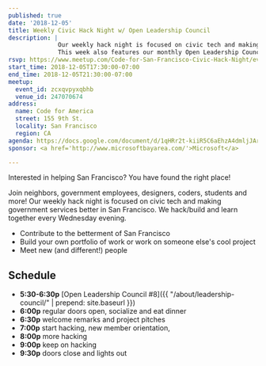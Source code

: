 ```yaml
---
published: true
date: '2018-12-05'
title: Weekly Civic Hack Night w/ Open Leadership Council
description: |
              Our weekly hack night is focused on civic tech and making government services better in San Francisco.
              This week also features our monthly Open Leadership Council.
rsvp: https://www.meetup.com/Code-for-San-Francisco-Civic-Hack-Night/events/zcxqvpyxqbhb/
start_time: 2018-12-05T17:30:00-07:00
end_time: 2018-12-05T21:30:00-07:00
meetup:
  event_id: zcxqvpyxqbhb
  venue_id: 247070674
address:
  name: Code for America
  street: 155 9th St.
  locality: San Francisco
  region: CA
agenda: https://docs.google.com/document/d/1qHRr2t-kiiR5C6aEhzA4dmljJArPI1bElElaDzxZcck/edit
sponsor: <a href='http://www.microsoftbayarea.com/'>Microsoft</a>

---
```


Interested in helping San Francisco? You have found the right place!

Join neighbors, government employees, designers, coders, students and more! Our weekly hack night is focused on civic
tech and making government services better in San Francisco. We hack/build and learn together every Wednesday evening.

* Contribute to the betterment of San Francisco
* Build your own portfolio of work or work on someone else's cool project
* Meet new (and different!) people

## Schedule
* **5:30-6:30p** [Open Leadership Council #8]({{ "/about/leadership-council/" | prepend: site.baseurl }})
* **6:00p** regular doors open, socialize and eat dinner
* **6:30p** welcome remarks and project pitches
* **7:00p** start hacking, new member orientation,
* **8:00p** more hacking
* **9:00p** keep on hacking
* **9:30p** doors close and lights out
